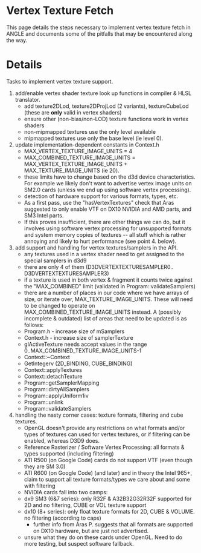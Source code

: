 # Vertex Texture Fetch

This page details the steps necessary to implement vertex texture fetch in ANGLE
and documents some of the pitfalls that may be encountered along the way.

# Details

Tasks to implement vertex texture support.

1.  add/enable vertex shader texture look up functions in compiler & HLSL
    translator.
    *   add texture2DLod, texture2DProjLod (2 variants), textureCubeLod (these
        are **only** valid in vertex shaders)
    *   ensure other (non-bias/non-LOD) texture functions work in vertex shaders
    *   non-mipmapped textures use the only level available
    *   mipmapped textures use only the base level (ie level 0).
2.  update implementation-dependent constants in Context.h
    *   MAX\_VERTEX\_TEXTURE\_IMAGE\_UNITS = 4
    *   MAX\_COMBINED\_TEXTURE\_IMAGE\_UNITS =
        MAX\_VERTEX\_TEXTURE\_IMAGE\_UNITS + MAX\_TEXTURE\_IMAGE\_UNITS (ie 20).
    *   these limits have to change based on the d3d device characteristics. For
        example we likely don't want to advertise vertex image units on SM2.0
        cards (unless we end up using software vertex processing).
    *   detection of hardware support for various formats, types, etc.
    *   As a first pass, use the "hasVertexTextures" check that Aras suggested
        to only enable VTF on DX10 NVIDIA and AMD parts, and SM3 Intel parts.
    *   If this proves insufficient, there are other things we can do, but it
        involves using software vertex processing for unsupported formats and
        system memory copies of textures -- all stuff which is rather annoying
        and likely to hurt performance (see point 4. below).
3.  add support and handling for vertex textures/samplers in the API.
    *   any textures used in a vertex shader need to get assigned to the special
        samplers in d3d9
    *   there are only 4 of them (D3DVERTEXTEXTURESAMPLER0..
        D3DVERTEXTEXTURESAMPLER3)
    *   if a texture is used in both vertex & fragment it counts twice against
        the "MAX\_COMBINED" limit (validated in Program::validateSamplers)
    *   there are a number of places in our code where we have arrays of size,
        or iterate over, MAX\_TEXTURE\_IMAGE\_UNITS. These will need to be
        changed to operate on MAX\_COMBINED\_TEXTURE\_IMAGE\_UNITS instead. A
        (possibly incomplete & outdated) list of areas that need to be updated
        is as follows:
    *   Program.h - increase size of mSamplers
    *   Context.h - increase size of samplerTexture
    *   glActiveTexture needs accept values in the range
        0..MAX\_COMBINED\_TEXTURE\_IMAGE\_UNITS-1
    *   Context::~Context
    *   GetIntegerv (2D\_BINDING, CUBE\_BINDING)
    *   Context::applyTextures
    *   Context::detachTexture
    *   Program::getSamplerMapping
    *   Program::dirtyAllSamplers
    *   Program::applyUniform1iv
    *   Program::unlink
    *   Program::validateSamplers
4.  handling the nasty corner cases: texture formats, filtering and cube
    textures.
    *   OpenGL doesn't provide any restrictions on what formats and/or types of
        textures can used for vertex textures, or if filtering can be enabled,
        whereas D3D9 does.
    *   Reference Rasterizer / Software Vertex Processing: all formats & types
        supported (including filtering)
    *   ATI R500 (on Google Code) cards do not support VTF (even though they are
        SM 3.0)
    *   ATI R600 (on Google Code) (and later) and in theory the Intel 965+,
        claim to support all texture formats/types we care about and some with
        filtering
    *   NVIDIA cards fall into two camps:
    *   dx9 SM3 (6&7 series): only R32F & A32B32G32R32F supported for 2D and no
        filtering, CUBE or VOL texture support
    *   dx10 (8+ series): only float texture formats for 2D, CUBE & VOLUME. no
        filtering (according to caps)
        *   further info from Aras P. suggests that all formats are supported on
            DX10 hardware, but are just not advertised.
    *   unsure what they do on these cards under OpenGL. Need to do more
        testing, but suspect software fallback.
